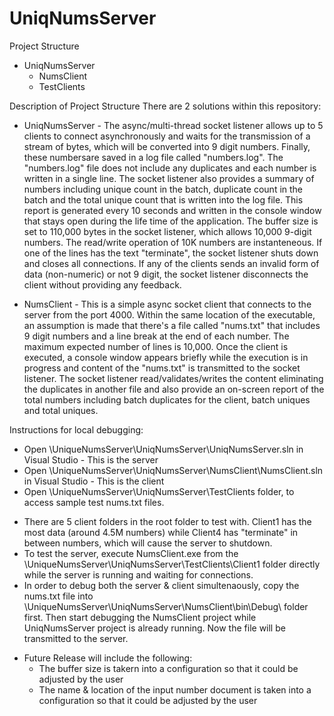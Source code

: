 ﻿# UniqNumsServer
Project Structure
- UniqNumsServer
  - NumsClient
  - TestClients

Description of Project Structure
There are 2 solutions within this repository:

- UniqNumsServer - The async/multi-thread socket listener allows up to 5 clients to connect asynchronously and waits for the transmission of a stream of bytes, which will be converted into 9 digit numbers. Finally, these numbersare saved in a log file called "numbers.log". The "numbers.log" file does not include any duplicates and each number is written in a single line. The socket listener also provides a summary of numbers including unique count in the batch, duplicate count in the batch and the total unique count that is written into the log file. This report is generated every 10 seconds and written in the console window that stays open during the life time of the application. The buffer size is set to 110,000 bytes in the socket listener, which allows 10,000 9-digit numbers. The read/write operation of 10K numbers are instanteneous. If one of the lines has the text "terminate", the socket listener shuts down and closes all connections. If any of the clients sends an invalid form of data (non-numeric) or not 9 digit, the socket listener disconnects the client without providing any feedback.

- NumsClient - This is a simple async socket client that connects to the server from the port 4000. Within the same location of the executable, an assumption is made that there's a file called "nums.txt" that includes 9 digit numbers and a line break at the end of each number. The maximum expected number of lines is 10,000. Once the client is executed, a console window appears briefly while the execution is in progress and content of the "nums.txt" is transmitted to the socket listener. The socket listener read/validates/writes the content eliminating the duplicates in another file and also provide an on-screen report of the total numbers including batch duplicates for the client, batch uniques and total uniques.

Instructions for local debugging:
- Open \UniqueNumsServer\UniqNumsServer\UniqNumsServer.sln in Visual Studio - This is the server
- Open \UniqueNumsServer\UniqNumsServer\NumsClient\NumsClient.sln in Visual Studio - This is the client
- Open \UniqueNumsServer\UniqNumsServer\TestClients folder, to access sample test nums.txt files. 

* There are 5 client folders in the root folder to test with. Client1 has the most data (around 4.5M numbers) while Client4 has "terminate" in between numbers, which will cause the server to shutdown. 
* To test the server, execute NumsClient.exe from the \UniqueNumsServer\UniqNumsServer\TestClients\Client1 folder directly while the server is running and waiting for connections. 
* In order to debug both the server & client simultenaously, copy the nums.txt file into \UniqueNumsServer\UniqNumsServer\NumsClient\bin\Debug\ folder first. Then start debugging the NumsClient project while UniqNumsServer project is already running. Now the file will be transmitted to the server.

- Future Release will include the following:
  - The buffer size is takern into a configuration so that it could be adjusted by the user
  - The name & location of the input number document is taken into a configuration so that it could be adjusted by the user
